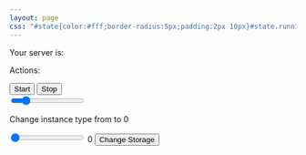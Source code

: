 ```yaml
---
layout: page
css: "#state{color:#fff;border-radius:5px;padding:2px 10px}#state.running{background-color:green}input[type=range]{-webkit-appearance:none;margin:10px 0;width:100%}input[type=range]:focus{outline:0}input[type=range]::-webkit-slider-runnable-track{width:100%;height:5px;cursor:pointer;animate:.2s;box-shadow:0 0 0 #000;background:#2497e3;border-radius:1px;border:0 solid #000}input[type=range]::-webkit-slider-thumb{box-shadow:0 0 0 #000;border:1px solid #2497e3;height:42px;width:17px;border-radius:5px;background:#a1d0ff;cursor:pointer;-webkit-appearance:none;margin-top:-19px}input[type=range]:focus::-webkit-slider-runnable-track{background:#2497e3}input[type=range]::-moz-range-track{width:100%;height:5px;cursor:pointer;animate:.2s;box-shadow:0 0 0 #000;background:#2497e3;border-radius:1px;border:0 solid #000}input[type=range]::-moz-range-thumb{box-shadow:0 0 0 #000;border:1px solid #2497e3;height:42px;width:17px;border-radius:5px;background:#a1d0ff;cursor:pointer}input[type=range]::-ms-track{width:100%;height:5px;cursor:pointer;animate:.2s;background:transparent;border-color:transparent;color:transparent}input[type=range]::-ms-fill-lower{background:#2497e3;border:0 solid #000;border-radius:2px;box-shadow:0 0 0 #000}input[type=range]::-ms-fill-upper{background:#2497e3;border:0 solid #000;border-radius:2px;box-shadow:0 0 0 #000}input[type=range]::-ms-thumb{box-shadow:0 0 0 #000;border:1px solid #2497e3;height:42px;width:17px;border-radius:5px;background:#a1d0ff;cursor:pointer}input[type=range]:focus::-ms-fill-lower{background:#2497e3}input[type=range]:focus::-ms-fill-upper{background:#2497e3}"
---
```



Your server is: <span id="state"></span>

Actions:

<div>
  <button>Start</button>
  <button>Stop</button>
</div>

<div>
  <input id="instanceRange_slider" type="range" min="0" max="6" value="1" step="1" onchange="showInstanceValue(this.value)"/>
  <p>
    Change instance type from 
    <span class="instance_type" id="current_instance_type"></span>
    to 
    <span class="instance_type" id="instanceRange">0</span>
  </p>
</div>
  
<div>
  <input type="range" min="32" max="128" value="32" step="1" onchange="showStorageValue(this.value)"/>
  <span id="storageRange">0</span>
  <button>Change Storage</button>
</div>

<script>
window.onload = function () {
  $.getJSON("http://api.alex.miller.im/ec2/status")
    .done(function( json ) {
      $("#state").text(json["state"]);
      $("#state").addClass(json["state"]);
      $("#instanceRange_slider").attr({"value": json["instance_type_index"]});
      
      function showInstanceValue(newValue) {
        document.getElementById("instanceRange").innerHTML = json["instance_info"][newValue][0];
      }

      function showStorageValue(newValue) {
        document.getElementById("storageRange").innerHTML=newValue;
      }
      
    })
    .fail(function( jqxhr, textStatus, error ) {
      var err = textStatus + ", " + error;
      console.log( "Request Failed: " + err );
  });
 
}
</script>
